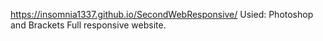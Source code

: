 https://insomnia1337.github.io/SecondWebResponsive/
Usied: Photoshop and Brackets
Full responsive website. 
